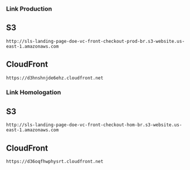 ### Link Production

## S3

```
http://sls-landing-page-doe-vc-front-checkout-prod-br.s3-website.us-east-1.amazonaws.com
```

## CloudFront

```
https://d3hnshnjde6ehz.cloudfront.net
```

### Link Homologation

## S3

```
http://sls-landing-page-doe-vc-front-checkout-hom-br.s3-website.us-east-1.amazonaws.com
```

## CloudFront

```
https://d36oqfhwphysrt.cloudfront.net
```
